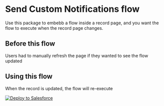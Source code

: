 # Send Custom Notifications flow

Use this package to embebb a flow inside a record page, and you want the flow
to execute when the record page changes.

## Before this flow
Users had to manually refresh the page if they wanted to see the flow updated

## Using this flow
When the record is updated, the flow will re-execute

<a href="https://githubsfdeploy.herokuapp.com?owner=Nimacloud&repo=LWCResources&ref=execute-flow-when-record-changes">
  <img alt="Deploy to Salesforce"
       src="https://raw.githubusercontent.com/afawcett/githubsfdeploy/master/deploy.png">
</a>

